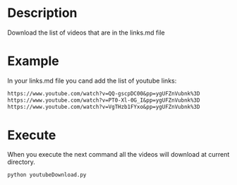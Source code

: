 # Description

Download the list of videos that are in the links.md file

# Example

In your links.md file you cand add the list of youtube links:
```md
https://www.youtube.com/watch?v=QQ-gscpDC00&pp=ygUFZnVubnk%3D
https://www.youtube.com/watch?v=PT0-Xl-0G_I&pp=ygUFZnVubnk%3D
https://www.youtube.com/watch?v=VgTHzb1FYxo&pp=ygUFZnVubnk%3D
```

# Execute

When you execute the next command all the videos will download at current directory.
```sh
python youtubeDownload.py
```
